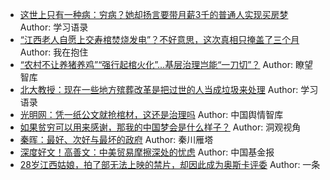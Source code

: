 - [这世上只有一种病：穷病？她却扬言要带月薪3千的普通人实现买房梦](http://wechatscope.jmsc.hku.hk:8000/html?fn=gh_e943cc9c9b6d_2018-07-31_2652256031_PyrBxTc0YA.y.tar.gz)
Author: 学习语录
- [“江西老人自愿上交寿棺焚烧发电”？不好意思，这次真相只掩盖了三个月](http://wechatscope.jmsc.hku.hk:8000/html?fn=gh_48ac2a3fcebf_2018-07-31_2247492777_xZB0Ul3umK.y.tar.gz)
Author: 我在抱住
- [“农村不让养猪养鸡”“强行起棺火化”…基层治理岂能“一刀切”？](http://wechatscope.jmsc.hku.hk:8000/html?fn=gh_0008713c31f5_2018-07-31_2653246012_vVte2CpT0z.y.tar.gz)
Author: 瞭望智库
- [北大教授：现在一些地方殡葬改革是把过世的人当成垃圾来处理](http://wechatscope.jmsc.hku.hk:8000/html?fn=gh_e943cc9c9b6d_2018-07-31_2652256031_OnkYzuyqoS.y.tar.gz)
Author: 学习语录
- [光明网：凭一纸公文就抢棺材，这还是治理吗](http://wechatscope.jmsc.hku.hk:8000/html?fn=gh_4d7736e873c8_2018-07-31_2653681928_UWl02PxnwA.y.tar.gz)
Author: 中国舆情智库
- [如果贫穷可以用来感谢，那我的中国梦会是什么样子？](http://wechatscope.jmsc.hku.hk:8000/html?fn=gh_7346fa96322e_2018-07-31_2247489527_CWBHJzcDgM.y.tar.gz)
Author: 洞观视角
- [秦晖：最好、次好与最坏的政府](http://wechatscope.jmsc.hku.hk:8000/html?fn=gh_d269aea3c5fd_2018-07-31_2247485917_Iric0DFLW9.y.tar.gz)
Author: 秦川雁塔
- [深度好文！高善文：中美贸易摩擦深处的忧虑](http://wechatscope.jmsc.hku.hk:8000/html?fn=gh_a4a87df43a4c_2018-07-31_2655117133_iDX0YhHgLw.y.tar.gz)
Author: 中国基金报
- [28岁江西姑娘，拍了部无法上映的禁片，却因此成为奥斯卡评委](http://wechatscope.jmsc.hku.hk:8000/html?fn=gh_0567c090f838_2018-07-31_2665536802_Y8R2O4XgBi.y.tar.gz)
Author: 一条
